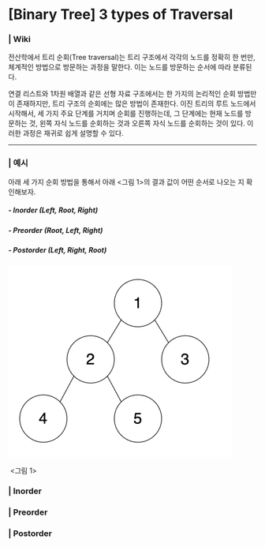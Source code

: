 # [Binary Tree] 3 types of Traversal

### | Wiki  

전산학에서 트리 순회(Tree traversal)는 트리 구조에서 각각의 노드를 정확히 한 번만, 체계적인 방법으로 방문하는 과정을 말한다. 이는 노드를 방문하는 순서에 따라 분류된다. 

연결 리스트와 1차원 배열과 같은 선형 자료 구조에서는 한 가지의 논리적인 순회 방법만이 존재하지만, 트리 구조의 순회에는 많은 방법이 존재한다. 이진 트리의 루트 노드에서 시작해서, 세 가지 주요 단계를 거치며 순회를 진행하는데, 그 단계에는 현재 노드를 방문하는 것, 왼쪽 자식 노드를 순회하는 것과 오른쪽 자식 노드를 순회하는 것이 있다. 이러한 과정은 재귀로 쉽게 설명할 수 있다.

___

### | 예시 

아래 세 가지 순회 방법을 통해서 아래 <그림 1>의 결과 값이 어떤 순서로 나오는 지 확인해보자.

##### - Inorder (Left, Root, Right)

##### - Preorder (Root, Left, Right)

##### - Postorder (Left, Right, Root)

<img src="./imgs/traversal-1.png" alt="image-20210719214547555" style="zoom:50%;" />

​														 <그림 1> 



### | Inorder 



### | Preorder



### | Postorder



